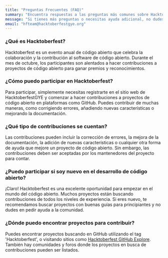 ```yaml
---
title: "Preguntas Frecuentes (FAQ)"
summary: "Encuentra respuestas a las preguntas más comunes sobre Hacktoberfest."
message: "Si tienes más preguntas o necesitas ayuda adicional, no dudes en ponerte en contacto con nosotros "
email: "hfteam@hacktoberfestgye.org"
---
```


### ¿Qué es Hacktoberfest?

Hacktoberfest es un evento anual de código abierto que celebra la colaboración y la contribución al software de código abierto. Durante el mes de octubre, los participantes son alentados a hacer contribuciones a proyectos de código abierto para ganar premios y reconocimientos.

### ¿Cómo puedo participar en Hacktoberfest?

Para participar, simplemente necesitas registrarte en el sitio web de HacktoberfestGYE y comenzar a hacer contribuciones a proyectos de código abierto en plataformas como GitHub. Puedes contribuir de muchas maneras, como corrigiendo errores, añadiendo nuevas características o mejorando la documentación.

### ¿Qué tipo de contribuciones se cuentan?

Las contribuciones pueden incluir la corrección de errores, la mejora de la documentación, la adición de nuevas características o cualquier otra forma de ayuda que mejore un proyecto de código abierto. Sin embargo, las contribuciones deben ser aceptadas por los mantenedores del proyecto para contar.

### ¿Puedo participar si soy nuevo en el desarrollo de código abierto?

¡Claro! Hacktoberfest es una excelente oportunidad para empezar en el mundo del código abierto. Muchos proyectos están buscando contribuciones de todos los niveles de experiencia. Si eres nuevo, te recomendamos buscar proyectos con buenas guías para principiantes y no dudes en pedir ayuda a la comunidad.

### ¿Dónde puedo encontrar proyectos para contribuir?

Puedes encontrar proyectos buscando en GitHub utilizando el tag 'Hacktoberfest', o visitando sitios como [Hacktoberfest GitHub Explore](https://github.com/search?q=hacktoberfest). También hay comunidades y foros donde los proyectos en busca de contribuciones pueden ser listados.
